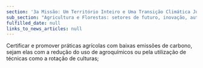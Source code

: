 ```yaml
---
section: '3a Missão: Um Território Inteiro e Uma Transição Climática Justa'
sub_section: "Agricultura e Florestas: setores de futuro, inovação, autonomia e investimento"
fulfilled_date: null
links_to_news_articles: null
---
```


Certificar e promover práticas agrícolas com baixas emissões de carbono, sejam elas com a redução do uso de agroquímicos ou pela utilização de técnicas como a rotação de culturas;
